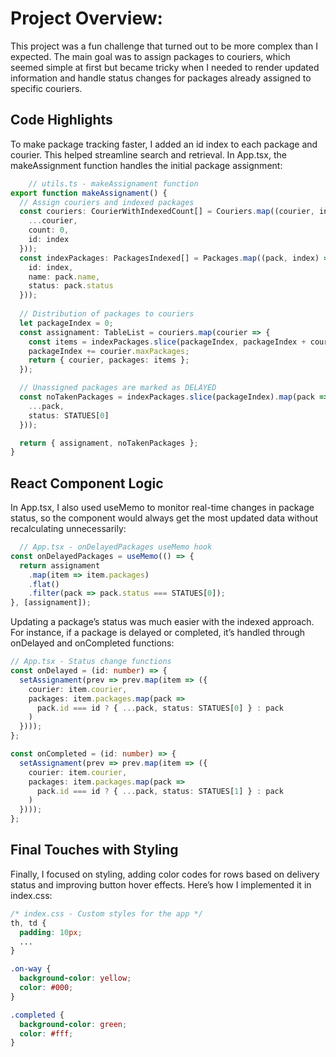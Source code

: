 # Project Overview:

This project was a fun challenge that turned out to be more complex than I expected. The main goal was to assign packages to couriers, which seemed simple at first but became tricky when I needed to render updated information and handle status changes for packages already assigned to specific couriers.

## Code Highlights

To make package tracking faster, I added an id index to each package and courier. This helped streamline search and retrieval. In App.tsx, the makeAssignment function handles the initial package assignment:
    
```typescript 
    // utils.ts - makeAssignament function
export function makeAssignament() {
  // Assign couriers and indexed packages
  const couriers: CourierWithIndexedCount[] = Couriers.map((courier, index) => ({
    ...courier,
    count: 0,
    id: index
  }));
  const indexPackages: PackagesIndexed[] = Packages.map((pack, index) => ({
    id: index,
    name: pack.name,
    status: pack.status
  }));
  
  // Distribution of packages to couriers
  let packageIndex = 0;
  const assignament: TableList = couriers.map(courier => {
    const items = indexPackages.slice(packageIndex, packageIndex + courier.maxPackages);
    packageIndex += courier.maxPackages;
    return { courier, packages: items };
  });

  // Unassigned packages are marked as DELAYED
  const noTakenPackages = indexPackages.slice(packageIndex).map(pack => ({
    ...pack,
    status: STATUES[0]
  }));

  return { assignament, noTakenPackages };
}
```

## React Component Logic

In App.tsx, I also used useMemo to monitor real-time changes in package status, so the component would always get the most updated data without recalculating unnecessarily:

```typescript
  // App.tsx - onDelayedPackages useMemo hook
const onDelayedPackages = useMemo(() => {
  return assignament
    .map(item => item.packages)
    .flat()
    .filter(pack => pack.status === STATUES[0]);
}, [assignament]);
```

Updating a package’s status was much easier with the indexed approach. For instance, if a package is delayed or completed, it’s handled through onDelayed and onCompleted functions:
    
```typescript
// App.tsx - Status change functions
const onDelayed = (id: number) => {
  setAssignament(prev => prev.map(item => ({
    courier: item.courier,
    packages: item.packages.map(pack =>
      pack.id === id ? { ...pack, status: STATUES[0] } : pack
    )
  })));
};

const onCompleted = (id: number) => {
  setAssignament(prev => prev.map(item => ({
    courier: item.courier,
    packages: item.packages.map(pack =>
      pack.id === id ? { ...pack, status: STATUES[1] } : pack
    )
  })));
};
```

## Final Touches with Styling

Finally, I focused on styling, adding color codes for rows based on delivery status and improving button hover effects. Here’s how I implemented it in index.css:

```css
/* index.css - Custom styles for the app */
th, td {
  padding: 10px;
  ...
}

.on-way {
  background-color: yellow;
  color: #000;
}

.completed {
  background-color: green;
  color: #fff;
}
```
